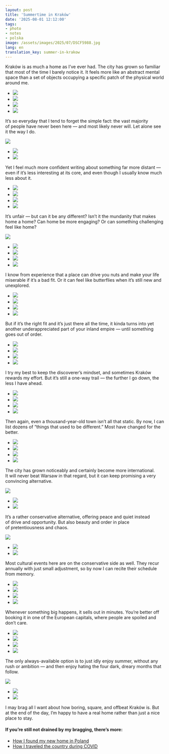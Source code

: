 ```yaml
---
layout: post
title: 'Summertime in Kraków'
date: '2025-08-01 12:12:00'
tags:
- photo
- notes
- polska
image: /assets/images/2025/07/DSCF5988.jpg
lang: en
translation_key: summer-in-krakow
---
```


Kraków is as much a home as I’ve ever had. The city has grown so familiar that most of the time I barely notice it. It feels more like an abstract mental space than a set of objects occupying a specific patch of the physical world around me.

- ![](/assets/images/2025/07/DSCF5555.jpg)
- ![](/assets/images/2025/07/DSCF5549.jpg)
- ![](/assets/images/2025/07/DSCF7826.jpg)
- ![](/assets/images/2025/07/DSCF7824.jpg)

It’s so everyday that I tend to forget the simple fact: the vast majority of people have never been here — and most likely never will. Let alone see it the way I do.

![](/assets/images/2025/07/DSCF8011.jpg)
- ![](/assets/images/2025/07/DSCF8016.jpg)
- ![](/assets/images/2025/07/DSCF6144.jpg)

Yet I feel much more confident writing about something far more distant — even if it’s less interesting at its core, and even though I usually know much less about it.

- ![](/assets/images/2025/07/DSCF5768.jpg)
- ![](/assets/images/2025/07/DSCF5796.jpg)
- ![](/assets/images/2025/07/DSCF7870.jpg)
- ![](/assets/images/2025/07/DSCF7878.jpg)

It’s unfair — but can it be any different? Isn’t it the mundanity that makes home a home? Can home be more engaging? Or can something challenging feel like home?

![](/assets/images/2025/07/DSCF7910.jpg)
- ![](/assets/images/2025/07/DSCF7894.jpg)
- ![](/assets/images/2025/07/DSCF7899.jpg)
- ![](/assets/images/2025/07/DSCF8056.jpg)
- ![](/assets/images/2025/07/DSCF5903.jpg)

I know from experience that a place can drive you nuts and make your life miserable if it’s a bad fit. Or it can feel like butterflies when it’s still new and unexplored.

- ![](/assets/images/2025/07/DSCF5695.jpg)
- ![](/assets/images/2025/07/DSCF5703.jpg)
- ![](/assets/images/2025/07/DSCF5729.jpg)
- ![](/assets/images/2025/07/DSCF6102.jpg)

But if it’s the right fit and it’s just there all the time, it kinda turns into yet another underappreciated part of your inland empire — until something goes out of order.

- ![](/assets/images/2025/07/DSCF7696.jpg)
- ![](/assets/images/2025/07/DSCF7813.jpg)
- ![](/assets/images/2025/07/DSCF7938.jpg)
- ![](/assets/images/2025/07/DSCF5908.jpg)

I try my best to keep the discoverer’s mindset, and sometimes Kraków rewards my effort. But it’s still a one-way trail — the further I go down, the less I have ahead.

- ![](/assets/images/2025/07/DSCF6063.jpg)
- ![](/assets/images/2025/07/DSCF6064.jpg)
- ![](/assets/images/2025/07/DSCF6071.jpg)
- ![](/assets/images/2025/07/DSCF6073.jpg)

Then again, even a thousand-year-old town isn’t all that static. By now, I can list dozens of “things that used to be different.” Most have changed for the better.

- ![](/assets/images/2025/07/DSCF8106.jpg)
- ![](/assets/images/2025/07/DSCF5577.jpg)
- ![](/assets/images/2025/07/DSCF5656.jpg)
- ![](/assets/images/2025/07/DSCF5669.jpg)

The city has grown noticeably and certainly become more international. It will never beat Warsaw in that regard, but it can keep promising a very convincing alternative.

![](/assets/images/2025/07/DSCF7712.jpg)
- ![](/assets/images/2025/07/DSCF7770.jpg)
- ![](/assets/images/2025/07/DSCF6051.jpg)

It’s a rather conservative alternative, offering peace and quiet instead of drive and opportunity. But also beauty and order in place of pretentiousness and chaos.

![](/assets/images/2025/07/DSCF7956.jpg)
- ![](/assets/images/2025/07/DSCF7921.jpg)
- ![](/assets/images/2025/07/DSCF7929.jpg)

Most cultural events here are on the conservative side as well. They recur annually with just small adjustment, so by now I can recite their schedule from memory.

- ![](/assets/images/2025/07/DSCF5957.jpg)
- ![](/assets/images/2025/07/DSCF5935.jpg)
- ![](/assets/images/2025/07/DSCF6024.jpg)
- ![](/assets/images/2025/07/DSCF6035.jpg)

Whenever something big happens, it sells out in minutes. You’re better off booking it in one of the European capitals, where people are spoiled and don’t care.

- ![](/assets/images/2025/07/DSCF5864.jpg)
- ![](/assets/images/2025/07/DSCF5875.jpg)
- ![](/assets/images/2025/07/DSCF6017.jpg)
- ![](/assets/images/2025/07/DSCF5919.jpg)

The only always-available option is to just idly enjoy summer, without any rush or ambition — and then enjoy hating the four dark, dreary months that follow.

![](/assets/images/2025/07/DSCF5988.jpg)
- ![](/assets/images/2025/07/DSCF7964.jpg)
- ![](/assets/images/2025/07/DSCF7752.jpg)

I may brag all I want about how boring, square, and offbeat Kraków is. But at the end of the day, I’m happy to have a real home rather than just a nice place to stay.

#### If you’re still not drained by my bragging, there’s more:
- [How I found my new home in Poland](https://shouldgo.me/blog/love-poland/)
- [How I traveled the country during COVID](https://shouldgo.me/blog/2k20/)